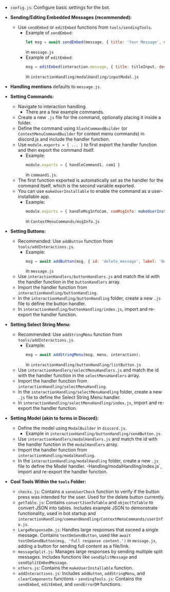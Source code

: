 - `config.js`: Configure basic settings for the bot.

- **Sending/Editing Embedded Messages (recommended):**
  - Use `sendEmbed` or `editEmbed` functions from `tools/sendingTools`.
    - Example of `sendEmbed`: 
        ```javascript
        let msg = await sendEmbed(message, { title: 'Your Message', description: `You mentioned me! Here’s your message: "${message.content}"` })
        ```
        in `message.js`
    - Example of `editEmbed`: 
        ```javascript
        msg = editEmbed(interaction.message, { title: titleInput, description: textInput }, interaction);
        ``` 
        in `interactionHandling/modalHandling/inputModal.js`

- **Handling mentions** defaults to `message.js`.

- **Setting Commands:**
  - Navigate to interaction handling.
    - There are a few example commands.
  - Create a new `.js` file for the command, optionally placing it inside a folder.
  - Define the command using `SlashCommandBuilder` (or `ContextMenuCommandBuilder` for context menu commands) in discord.js and include the handler function.
  - Use `module.exports = { ... }` to first export the handler function and then export the command itself.
    - Example:
      ```javascript
      module.exports = { handleCommand1, com1 }
      ```
      in `command1.js`.
  - The first function exported is automatically set as the handler for the command itself, which is the second variable exported.
  - You can use `makeUserInstallable` to enable the command as a user-installable app.
    - Example:
      ```javascript
      module.exports = { handleMsgInfoCom, comMsgInfo: makeUserInstallable(comMsgInfo) }
      ```
      in `ContextMenuCommands/msgInfo.js`

- **Setting Buttons:**
  - Recommended: Use `addButton` function from `tools/addInteractions.js`.
    - Example: 
      ```javascript
      msg = await addButton(msg, { id: 'delete_message', label: 'Delete', emoji: '🗑️' });
      ```
      in `message.js`
  - Use `interactionHandlers/buttonHandlers.js` and match the id with the handler function in the `buttonHandlers` array.
  - Import the handler function from `interactionHandling/buttonHandling`.
  - In the `interactionHandling/buttonHandling` folder, create a new `.js` file to define the button handler.
  - In `interactionHandling/buttonHandling/index.js`, import and re-export the handler function.

- **Setting Select String Menu:**
  - Recommended: Use `addStringMenu` function from `tools/addInteractions.js`.
    - Example: 
      ```javascript
      msg = await addStringMenu(msg, menu, interaction);
      ```
      in `interactionHandling/buttonHandling/listButton.js`
  - Use `interactionHandlers/selectMenuHandlers.js` and match the id with the handler function in the `selectMenuHandlers` array.
  - Import the handler function from `interactionHandling/selectMenuHandling`.
  - In the `interactionHandling/selectMenuHandling` folder, create a new `.js` file to define the Select String Menu handler.
  - In `interactionHandling/selectMenuHandling/index.js`, import and re-export the handler function.

- **Setting Model (akin to forms in Discord):**
  - Define the model using `ModalBuilder` in `discord.js`.
    - Example in `interactionHandling/buttonHandling/sendButton.js`.
  - Use `interactionHandlers/modalHandlers.js` and match the id with the handler function in the `modalHandlers` array.
  - Import the handler function from `interactionHandling/modalHandling`.
  - In the `interactionHandling/modalHandling` folder, create a new `.js` file to define the Model handler.
  -Handling/modalHandling/index.js`, import and re-export the handler function.

- **Cool Tools Within the `tools` Folder:**
  - `checks.js`: Contains a `saneUserCheck` function to verify if the button press was intended for the user. Used for the delete button currently.
  - `getTable.js`: Contains `convertJsonToTable` and `objectToTable` to convert JSON into tables. Includes example JSON to demonstrate functionality, used in bot startup and `interactionHandling/commandHandling/ContextMenuCommands/userInfo.js`.
  - `LargeResponseDm.js`: Handles large responses that exceed a single message. Contains `textDmSendButton`, used like `await textDmSendButton(msg, 'full response content.')` in `message.js`, adding a button for sending full content as a file/link.
  - `messageSplit.js`: Manages large responses by sending multiple split messages. Includes functions like `sendSplitMessage` and `sendSplitEmbedMessage`.
  - `others.js`: Contains the `makeUserInstallable` function.
  - `addInteractions.js`: Includes `addButton`, `addStringMenu`, and `clearComponents` functions - `sendingTools.js`: Contains the `sendEmbed`, `editEmbed`, and `sendErrorDM` functions.